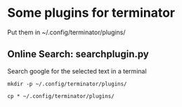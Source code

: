 # Some plugins for terminator

Put them in ~/.config/terminator/plugins/

## Online Search: searchplugin.py

Search google for the selected text in a terminal

    mkdir -p ~/.config/terminator/plugins/

    cp * ~/.config/terminator/plugins/

